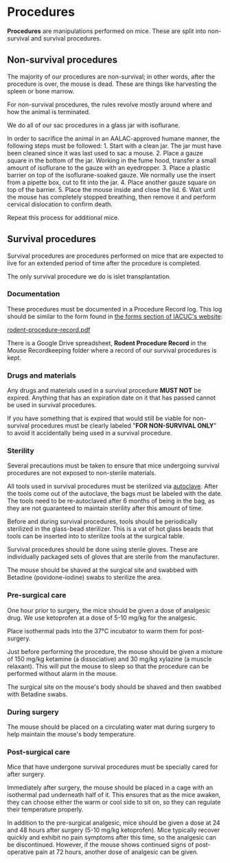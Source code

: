# Procedures

**Procedures** are manipulations performed on mice. These are split into non-survival and survival procedures.

## Non-survival procedures

The majority of our procedures are non-survival; in other words, after the procedure is over, the mouse is dead. These are things like harvesting the spleen or bone marrow.

For non-survival procedures, the rules revolve mostly around where and how the animal is terminated.

We do all of our sac procedures in a glass jar with isoflurane.

In order to sacrifice the animal in an AALAC-approved humane manner, the following steps must be followed: 1. Start with a clean jar. The jar must have been cleaned since it was last used to sac a mouse. 2. Place a gauze square in the bottom of the jar. Working in the fume hood, transfer a small amount of isoflurane to the gauze with an eyedropper. 3. Place a plastic barrier on top of the isoflurane-soaked gauze. We normally use the insert from a pipette box, cut to fit into the jar. 4. Place another gauze square on top of the barrier. 5. Place the mouse inside and close the lid. 6. Wait until the mouse has completely stopped breathing, then remove it and perform cervical dislocation to confirm death.

Repeat this process for additional mice.

## Survival procedures

Survival procedures are procedures performed on mice that are expected to live for an extended period of time after the procedure is completed.

The only survival procedure we do is islet transplantation.

### Documentation

These procedures must be documented in a Procedure Record log. This log should be similar to the form found in [the forms section of IACUC's website](https://www.vanderbilt.edu/acup/iacuc/forms/):

[rodent-procedure-record.pdf](../.gitbook/assets/rodent-procedure-record.pdf)

There is a Google Drive spreadsheet, **Rodent Procedure Record** in the Mouse Recordkeeping folder where a record of our survival procedures is kept.

### Drugs and materials

Any drugs and materials used in a survival procedure **MUST NOT** be expired. Anything that has an expiration date on it that has passed cannot be used in survival procedures.

If you have something that is expired that would still be viable for non-survival procedures must be clearly labeled "**FOR NON-SURVIVAL ONLY**" to avoid it accidentally being used in a survival procedure.

### Sterility

Several precautions must be taken to ensure that mice undergoing survival procedures are not exposed to non-sterile materials.

All tools used in survival procedures must be sterilized via [autoclave](../autoclave.md). After the tools come out of the autoclave, the bags must be labeled with the date. The tools need to be re-autoclaved after 6 months of being in the bag, as they are not guaranteed to maintain sterility after this amount of time.

Before and during survival procedures, tools should be periodically sterilized in the glass-bead sterilizer. This is a vat of hot glass beads that tools can be inserted into to sterilize tools at the surgical table.

Survival procedures should be done using sterile gloves. These are individually packaged sets of gloves that are sterile from the manufacturer.

The mouse should be shaved at the surgical site and swabbed with Betadine \(povidone-iodine\) swabs to sterilize the area.

### Pre-surgical care

One hour prior to surgery, the mice should be given a dose of analgesic drug. We use ketoprofen at a dose of 5-10 mg/kg for the analgesic.

Place isothermal pads into the 37°C incubator to warm them for post-surgery.

Just before performing the procedure, the mouse should be given a mixture of 150 mg/kg ketamine \(a dissociative\) and 30 mg/kg xylazine \(a muscle relaxant\). This will put the mouse to sleep so that the procedure can be performed without alarm in the mouse.

The surgical site on the mouse's body should be shaved and then swabbed with Betadine swabs.

### During surgery

The mouse should be placed on a circulating water mat during surgery to help maintain the mouse's body temperature.

### Post-surgical care

Mice that have undergone survival procedures must be specially cared for after surgery.

Immediately after surgery, the mouse should be placed in a cage with an isothermal pad underneath half of it. This ensures that as the mice awaken, they can choose either the warm or cool side to sit on, so they can regulate their temperature properly.

In addition to the pre-surgical analgesic, mice should be given a dose at 24 and 48 hours after surgery \(5-10 mg/kg ketoprofen\). Mice typically recover quickly and exhibit no pain symptoms after this time, so the analgesic can be discontinued. However, if the mouse shows continued signs of post-operative pain at 72 hours, another dose of analgesic can be given.
